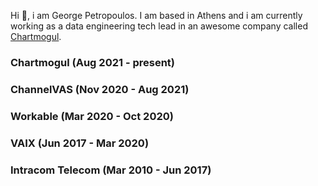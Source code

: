 Hi 👋, i am George Petropoulos. I am based in Athens and i am currently working as a data engineering tech lead in an awesome company called [Chartmogul](https://chartmogul.com). 

### Chartmogul (Aug 2021 - present)

### ChannelVAS (Nov 2020 - Aug 2021)

### Workable (Mar 2020 - Oct 2020)

### VAIX (Jun 2017 - Mar 2020)

### Intracom Telecom (Mar 2010 - Jun 2017)
